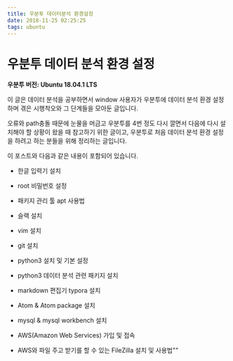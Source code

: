 ```yaml
---
title: 우분투 데이터분석 환경설정
date: 2018-11-25 02:25:25
tags: ubuntu
---
```




# 우분투 데이터 분석 환경 설정

**우분투 버전: Ubuntu 18.04.1 LTS**

이 글은 데이터 분석을 공부하면서 window 사용자가 우분투에 데이터 분석 환경 설정 하며 겪은 시행착오와 그 단계들을 모아둔 글입니다.



오류와 path충돌 때문에 눈물을 머금고 우분투를 4번 정도 다시 깔면서 다음에 다시 설치해야 할 상황이 왔을 때 참고하기 위한 글이고, 우분투로 처음 데이터 분석 환경 설정을 하려고 하는 분들을 위해 정리하는 글입니다.



이 포스트와 다음과 같은 내용이 포함되어 있습니다.



- 한글 입력기 설치
- root 비밀번호 설정
- 패키지 관리 툴 apt 사용법
- 슬랙 설치
- vim 설치
- git 설치 
- python3 설치 및 기본 설정
- python3 데이터 분석 관련 패키지 설치
- markdown 편집기 typora 설치
- Atom & Atom package 설치
- mysql & mysql workbench 설치

- AWS(Amazon Web Services) 가입 및 접속
- AWS와 파일 주고 받기를 할 수 있는 FileZilla 설치 및 사용법""
